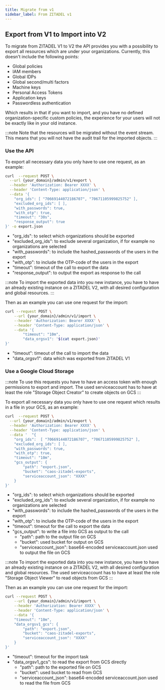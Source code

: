 ```yaml
---
title: Migrate from v1
sidebar_label: From ZITADEL v1
---
```


## Export from V1 to Import into V2

To migrate from ZITADEL V1 to V2 the API provides you with a possibility to export all resources which are under your organizations.
Currently, this doesn't include the following points:

* Global policies
* IAM members
* Global IDPs
* Global second/multi factors
* Machine keys
* Personal Access Tokens
* Application keys
* Passwordless authentication

Which results in that if you want to import, and you have no defined organization-specific custom policies, the experience for your users will not be exactly like in your old instance.

:::note 
Note that the resources will be migrated without the event stream. This means that you will not have the audit trail for the imported objects.
:::

### Use the API

To export all necessary data you only have to use one request, as an example:

```bash
curl  --request POST \
  --url {your_domain}/admin/v1/export \
  --header 'Authorization: Bearer XXXX' \
  --header 'Content-Type: application/json' \
  --data '{    
    "org_ids": [ "70669144072186707", "70671105999825752" ],
    "excluded_org_ids": [ ],
    "with_passwords": true,
    "with_otp": true,
    "timeout": "30s",
    "response_output": true
}' -o export.json
```

* "org_ids": to select which organizations should be exported
* "excluded_org_ids": to exclude several organization, if for example no organizations are selected
* "with_passwords": to include the hashed_passwords of the users in the export 
* "with_otp": to include the OTP-code of the users in the export
* "timeout": timeout of the call to export the data
* "response_output": to output the export as response to the call

:::note 
To import the exported data into you new instance, you have to have an already existing instance on a ZITADEL V2, with all desired configuration and global resources.
:::

Then as an example you can use one request for the import:

```bash
curl --request POST \
    --url {your_domain}/admin/v1/import \
    --header 'Authorization: Bearer XXXX' \
    --header 'Content-Type: application/json' \
    --data '{
        "timeout": "10m",
        "data_orgsv1": '$(cat export.json)'
}'
```

* "timeout": timeout of the call to import the data
* "data_orgsv1": data which was exported from ZITADEL V1 

### Use a Google Cloud Storage

:::note 
To use this requests you have to have an access token with enough permissions to export and import.
The used serviceaccount has to have at least the role "Storage Object Creator" to create objects on GCS
:::

To export all necessary data you only have to use one request which results in a file in your GCS, as an example:

```bash
curl  --request POST \
  --url {your_domain}/admin/v1/export \
  --header 'Authorization: Bearer XXXX' \
  --header 'Content-Type: application/json' \
  --data '	"{
    "org_ids":  [ "70669144072186707", "70671105999825752" ],
    "excluded_org_ids": [ ],
    "with_passwords": true,
    "with_otp": true,
    "timeout": "10m",
    "gcs_output": {
        "path": "export.json",
        "bucket": "caos-zitadel-exports",
        "serviceaccount_json": "XXXX"
    }
}'
```

* "org_ids": to select which organizations should be exported
* "excluded_org_ids": to exclude several organization, if for example no organizations are selected
* "with_passwords": to include the hashed_passwords of the users in the export
* "with_otp": to include the OTP-code of the users in the export
* "timeout": timeout for the call to export the data
* "gcs_output": to write a file into GCS as output to the call
  * "path": path to the output file on GCS
  * "bucket": used bucket for output on GCS
  * "serviceaccount_json": base64-encoded serviceaccount.json used to output the file on GCS

:::note
To import the exported data into you new instance, you have to have an already existing instance on a ZITADEL V2, with all desired configuration and global resources.
The used serviceaccount has to have at least the role "Storage Object Viewer" to read objects from GCS
:::

Then as an example you can use one request for the import:

```bash
curl --request POST \
    --url {your_domain}/admin/v1/import \
    --header 'Authorization: Bearer XXXX' \
    --header 'Content-Type: application/json' \
    --data '{
    "timeout": "10m",
    "data_orgsv1_gcs": {
        "path": "export.json",
        "bucket": "caos-zitadel-exports",
        "serviceaccount_json": "XXXX"
    }
}'
```

* "timeout": timeout for the import task
* "data_orgsv1_gcs": to read the export from GCS directly
    * "path": path to the exported file on GCS
    * "bucket": used bucket to read from GCS
    * "serviceaccount_json": base64-encoded serviceaccount.json used to read the file from GCS

